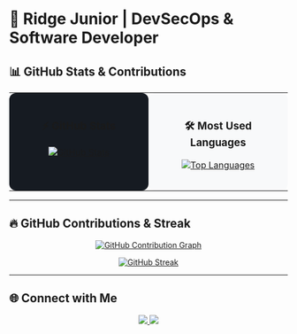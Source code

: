 # 🚀 Ridge Junior | DevSecOps & Software Developer  

## 📊 GitHub Stats & Contributions  

<table width="100%">
<tr>
<td width="50%" valign="top" align="center" style="background-color: #161b22; padding: 20px; border-radius: 12px;">

### **⚡ GitHub Stats**  

<p align="center">
  <a href="https://github.com/JuniorCarti">
    <img src="https://github-readme-stats.vercel.app/api?username=JuniorCarti&show_icons=true&theme=github_dark&count_private=true&include_all_commits=true&border_radius=10" alt="GitHub Stats" />
  </a>
</p>

</td>

<td width="50%" valign="top" align="center" style="background-color: #f8f9fa; padding: 20px; border-radius: 12px;">

### **🛠 Most Used Languages**  

<p align="center">
  <a href="https://github.com/JuniorCarti">
    <img src="https://github-readme-stats.vercel.app/api/top-langs/?username=JuniorCarti&layout=compact&theme=light&langs_count=6&hide=css,html&border_radius=10" alt="Top Languages" />
  </a>
</p>

</td>
</tr>
</table>

---

## 🔥 GitHub Contributions & Streak  

<p align="center">
  <a href="https://github.com/JuniorCarti">
    <img src="https://github-readme-activity-graph.vercel.app/graph?username=JuniorCarti&theme=github-dark&hide_border=true" alt="GitHub Contribution Graph" />
  </a>
</p>

<p align="center">
  <a href="https://github.com/JuniorCarti">
    <img src="https://streak-stats.demolab.com?user=JuniorCarti&theme=dark&hide_border=true" alt="GitHub Streak" />
  </a>
</p>

---

## 🌐 Connect with Me  

<p align="center">
  <a href="https://www.linkedin.com/in/ridge-junior-2bb333204/" target="_blank">
    <img src="https://img.shields.io/badge/LinkedIn-0077B5?style=for-the-badge&logo=linkedin&logoColor=white" />
  </a>
  <a href="mailto:ridgejunior204@gmail.com">
    <img src="https://img.shields.io/badge/Email-D14836?style=for-the-badge&logo=gmail&logoColor=white" />
  </a>
</p>
